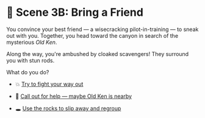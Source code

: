 
# 🤝 Scene 3B: Bring a Friend

You convince your best friend — a wisecracking pilot-in-training — to sneak out with you. Together, you head toward the canyon in search of the mysterious *Old Ken*.

Along the way, you're ambushed by cloaked scavengers! They surround you with stun rods.

What do you do?

- 💥 [Try to fight your way out](./scene4C.md)

- 📣 [Call out for help — maybe Old Ken is nearby](./scene4D.md)

- 🕳️ [Use the rocks to slip away and regroup](./scene4E.md)
